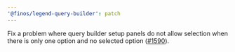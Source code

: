 ```yaml
---
'@finos/legend-query-builder': patch
---
```


Fix a problem where query builder setup panels do not allow selection when there is only one option and no selected option ([#1590](https://github.com/finos/legend-studio/issues/1590)).
